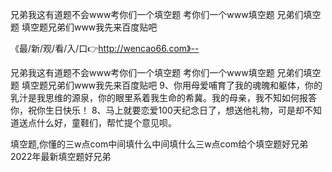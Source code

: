 兄弟我这有道题不会www考你们一个填空题
考你们一个www填空题
兄弟们填空题
填空题兄弟们www我先来百度贴吧


《最/新/观/看/入/口👉http://wencao66.com》--

兄弟我这有道题不会www考你们一个填空题
考你们一个www填空题
兄弟们填空题
填空题兄弟们www我先来百度贴吧
	9、你用母爱哺育了我的魂魄和躯体，你的乳汁是我思维的源泉，你的眼里系着我生命的希冀。我的母亲，我不知如何报答你，祝你生日快乐！
	8、马上就要恋爱100天纪念日了，想送他礼物，可是却不知道送点什么好，童鞋们，帮忙提个意见呗。





填空题,你懂的三w点com中间填什么中间填什么三w点com给个填空题好兄弟2022年最新填空题好兄弟

